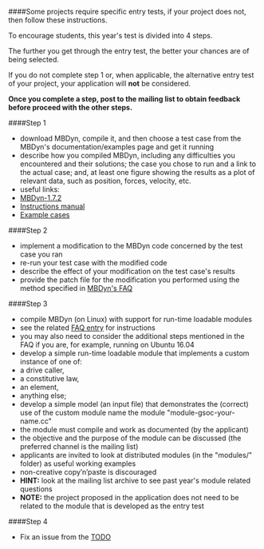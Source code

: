 ####Some projects require specific entry tests, if your project does not, then follow these instructions.

To encourage students, this year's test is divided into 4 steps.

The further you get through the entry test, the better your chances are of being selected.

If you do not complete step 1 or, when applicable, the alternative entry test of your project, your application will **not** be considered.


**Once you complete a step, post to the mailing list to obtain feedback before proceed with the other steps.**


####Step 1

- download MBDyn, compile it, and then choose a test case from the MBDyn's documentation/examples page and get it running
- describe how you compiled MBDyn, including any difficulties you encountered and their solutions; the case you chose to run and a link to the actual case; and, at least one figure showing the results as a plot of relevant data, such as position, forces, velocity, etc.
- useful links:
 - [MBDyn-1.7.2](https://www.mbdyn.org/userfiles/downloads/mbdyn-1.7.2.tar.gz)
 - [Instructions manual](https://www.mbdyn.org/userfiles/documents/mbdyn-input-1.7.2.pdf)
 - [Example cases](https://www.mbdyn.org/?Documentation___Official_Documentation___Examples)
 
####Step 2

- implement a modification to the MBDyn code concerned by the test case you ran
- re-run your test case with the modified code
- describe the effect of your modification on the test case's results
- provide the patch file for the modification you performed using the method specified in [MBDyn's FAQ](https://www.mbdyn.org/?Documentation___Official_Documentation___FAQ#HOW_DO_I_SUBMIT_A_PATCH_TO_MBDYN)
 
####Step 3

- compile MBDyn (on Linux) with support for run-time loadable modules
 - see the related [FAQ entry](https://www.mbdyn.org/?Documentation___Official_Documentation___FAQ#HOW_CAN_I_BUILD_RUN_TIME_LOADABLE_MODULES) for instructions
 - you may also need to consider the additional steps mentioned in the FAQ if you are, for example, running on Ubuntu 16.04
- develop a simple run-time loadable module that implements a custom instance of one of:
 - a drive caller,
 - a constitutive law,
 - an element,
 - anything else;
- develop a simple model (an input file) that demonstrates the (correct) use of the custom module
    name the module "module-gsoc-your-name.cc"
- the module must compile and work as documented (by the applicant)
- the objective and the purpose of the module can be discussed (the preferred channel is the mailing list)
- applicants are invited to look at distributed modules (in the "modules/" folder) as useful working examples
 - non-creative copy’n’paste is discouraged
- **HINT:** look at the mailing list archive to see past year's module related questions
- **NOTE:** the project proposed in the application does not need to be related to the module that is developed as the entry test

####Step 4

- Fix an issue from the [TODO](https://www.mbdyn.org/?Developers_corner___TODO_list)
